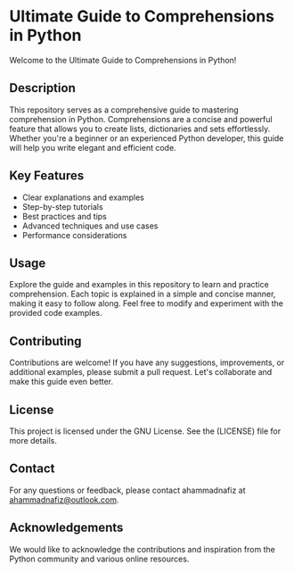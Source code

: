 # Ultimate Guide to Comprehensions in Python

Welcome to the Ultimate Guide to Comprehensions in Python!

## Description

This repository serves as a comprehensive guide to mastering comprehension in Python. Comprehensions are a concise and powerful feature that allows you to create lists, dictionaries and sets effortlessly. Whether you're a beginner or an experienced Python developer, this guide will help you write elegant and efficient code.

## Key Features

- Clear explanations and examples
- Step-by-step tutorials
- Best practices and tips
- Advanced techniques and use cases
- Performance considerations

## Usage

Explore the guide and examples in this repository to learn and practice comprehension. Each topic is explained in a simple and concise manner, making it easy to follow along. Feel free to modify and experiment with the provided code examples.

## Contributing

Contributions are welcome! If you have any suggestions, improvements, or additional examples, please submit a pull request. Let's collaborate and make this guide even better.

## License

This project is licensed under the GNU License. See the (LICENSE) file for more details.

## Contact

For any questions or feedback, please contact ahammadnafiz at ahammadnafiz@outlook.com.

## Acknowledgements

We would like to acknowledge the contributions and inspiration from the Python community and various online resources.
